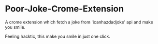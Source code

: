 # Poor-Joke-Crome-Extension
A crome extension which fetch a joke from 'icanhazdadjoke' api and make you smile.

Feeling hacktic, this make you smile in just one click.
